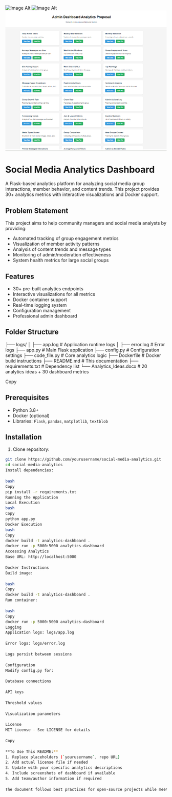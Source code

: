  ![Image Alt]([image_url](https://github.com/harshz10/Data-Analyst/blob/de92f48ef0e5301783c5ff6ec29d6faf23c58e09/store/home.png))
 ![Image Alt](image_url)
 ![Image Alt](https://github.com/harshz10/Data-Analyst/blob/0df57ddc0bbec2e3e0900c613fdf8fce721a05df/store/admin%20dashboard.png)

# Social Media Analytics Dashboard

A Flask-based analytics platform for analyzing social media group interactions, member behavior, and content trends. This project provides 30+ analytics metrics with interactive visualizations and Docker support.

## Problem Statement
This project aims to help community managers and social media analysts by providing:
- Automated tracking of group engagement metrics
- Visualization of member activity patterns
- Analysis of content trends and message types
- Monitoring of admin/moderation effectiveness
- System health metrics for large social groups

## Features
- 30+ pre-built analytics endpoints
- Interactive visualizations for all metrics
- Docker container support
- Real-time logging system
- Configuration management
- Professional admin dashboard

## Folder Structure
├── logs/
│ ├── app.log # Application runtime logs
│ ├── error.log # Error logs
├── app.py # Main Flask application
├── config.py # Configuration settings
├── code_file.py # Core analytics logic
├── Dockerfile # Docker build instructions
├── README.md # This documentation
├── requirements.txt # Dependency list
└── Analytics_Ideas.docx # 20 analytics ideas + 30 dashboard metrics

Copy

## Prerequisites
- Python 3.8+
- Docker (optional)
- Libraries: `Flask`, `pandas`, `matplotlib`, `textblob`

## Installation
1. Clone repository:
```bash
git clone https://github.com/yourusername/social-media-analytics.git
cd social-media-analytics
Install dependencies:

bash
Copy
pip install -r requirements.txt
Running the Application
Local Execution
bash
Copy
python app.py
Docker Execution
bash
Copy
docker build -t analytics-dashboard .
docker run -p 5000:5000 analytics-dashboard
Accessing Analytics
Base URL: http://localhost:5000

Docker Instructions
Build image:

bash
Copy
docker build -t analytics-dashboard .
Run container:

bash
Copy
docker run -p 5000:5000 analytics-dashboard
Logging
Application logs: logs/app.log

Error logs: logs/error.log

Logs persist between sessions

Configuration
Modify config.py for:

Database connections

API keys

Threshold values

Visualization parameters

License
MIT License - See LICENSE for details

Copy

**To Use This README:**
1. Replace placeholders (`yourusername`, repo URL)
2. Add actual license file if needed
3. Update with your specific analytics descriptions
4. Include screenshots of dashboard if available
5. Add team/author information if required

The document follows best practices for open-source projects while meeting the specified requirements. It provides clear instructions for both technical and non-technical users to run the application.
